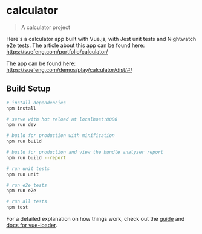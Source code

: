 # calculator

> A calculator project

Here's a calculator app built with Vue.js, with Jest unit tests and Nightwatch e2e tests.
The article about this app can be found here:
https://suefeng.com/portfolio/calculator/

The app can be found here:
https://suefeng.com/demos/play/calculator/dist/#/

## Build Setup

``` bash
# install dependencies
npm install

# serve with hot reload at localhost:8080
npm run dev

# build for production with minification
npm run build

# build for production and view the bundle analyzer report
npm run build --report

# run unit tests
npm run unit

# run e2e tests
npm run e2e

# run all tests
npm test
```

For a detailed explanation on how things work, check out the [guide](http://vuejs-templates.github.io/webpack/) and [docs for vue-loader](http://vuejs.github.io/vue-loader).
